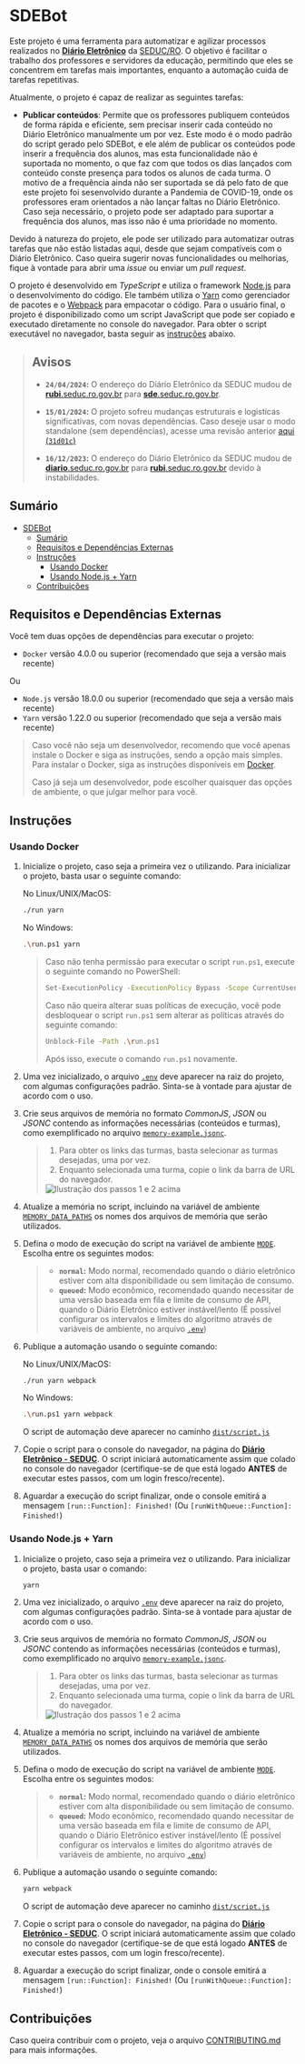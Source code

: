 # SDEBot

[old_diario_href_1]: https://diario.seduc.ro.gov.br
[old_diario_href_2]: https://rubi.seduc.ro.gov.br
[diario_href]: https://sde.seduc.ro.gov.br
[31d01c]: https://github.com/SrHenry/leovincey/tree/31d01c61f5be6ba120234bd569575cf41e171cf3
[seduc_contact]: https://www.instagram.com/seduc.ro

Este projeto é uma ferramenta para automatizar e agilizar processos realizados no [**Diário Eletrônico**][diario_href] da [SEDUC/RO][seduc_contact]. O objetivo é facilitar o trabalho dos professores
e servidores da educação, permitindo que eles se concentrem em tarefas mais importantes, enquanto a automação cuida de tarefas repetitivas.

Atualmente, o projeto é capaz de realizar as seguintes tarefas:

- **Publicar conteúdos**: Permite que os professores publiquem conteúdos de forma rápida e eficiente, sem precisar inserir cada conteúdo no Diário Eletrônico manualmente um por vez.
Este modo é o modo padrão do script gerado pelo SDEBot, e ele além de publicar os conteúdos pode inserir a frequência dos alunos, mas esta funcionalidade não é suportada no momento, o que faz com que
todos os dias lançados com conteúdo conste presença para todos os alunos de cada turma.
O motivo de a frequência ainda não ser suportada se dá pelo fato de que este projeto foi sesenvolvido durante a Pandemia de COVID-19, onde os professores eram orientados a não lançar faltas no Diário Eletrônico.
Caso seja necessário, o projeto pode ser adaptado para suportar a frequência dos alunos, mas isso não é uma prioridade no momento.

Devido à natureza do projeto, ele pode ser utilizado para automatizar outras tarefas que não estão listadas aqui, desde que sejam compatíveis com o Diário Eletrônico.
Caso queira sugerir novas funcionalidades ou melhorias, fique à vontade para abrir uma *issue* ou enviar um *pull request*.

O projeto é desenvolvido em *TypeScript* e utiliza o framework [Node.js](https://nodejs.org/) para o desenvolvimento do código.
Ele também utiliza o [Yarn](https://yarnpkg.com/) como gerenciador de pacotes e o [Webpack](https://webpack.js.org/) para empacotar o código.
Para o usuário final, o projeto é disponibilizado como um script JavaScript que pode ser copiado e executado diretamente no console do navegador.
Para obter o script executável no navegador, basta seguir as [instruções](#instruções) abaixo.

> ## **Avisos**
>
> - **`24/04/2024`:**
> O endereço do Diário Eletrônico da SEDUC mudou de [**rubi**.seduc.ro.gov.br][old_diario_href_2] para [**sde**.seduc.ro.gov.br][diario_href].
>
> - **`15/01/2024`:**
> O projeto sofreu mudanças estruturais e logisticas significativas, com novas dependências. Caso deseje usar o modo standalone (sem dependências), acesse uma revisão anterior [aqui (`31d01c`)][31d01c]
>
> - **`16/12/2023`:**
> O endereço do Diário Eletrônico da SEDUC mudou de [**diario**.seduc.ro.gov.br][old_diario_href_1] para [**rubi**.seduc.ro.gov.br][diario_href] devido à instabilidades.
>

## Sumário

- [SDEBot](#sdebot)
  - [Sumário](#sumário)
  - [Requisitos e Dependências Externas](#requisitos-e-dependências-externas)
  - [Instruções](#instruções)
    - [Usando Docker](#usando-docker)
    - [Usando Node.js + Yarn](#usando-nodejs--yarn)
  - [Contribuições](#contribuições)

## Requisitos e Dependências Externas

Você tem duas opções de dependências para executar o projeto:

- `Docker` versão 4.0.0 ou superior (recomendado que seja a versão mais recente)

Ou

- `Node.js` versão 18.0.0 ou superior (recomendado que seja a versão mais recente)
- `Yarn` versão 1.22.0 ou superior (recomendado que seja a versão mais recente)

> Caso você não seja um desenvolvedor, recomendo que você apenas instale o Docker e siga as instruções, sendo a opção mais simples.
> Para instalar o Docker, siga as instruções disponíveis em [Docker](https://docs.docker.com/get-docker/).
>
> Caso já seja um desenvolvedor, pode escolher quaisquer das opções de ambiente, o que julgar melhor para você.

## Instruções

### Usando Docker

1. Inicialize o projeto, caso seja a primeira vez o utilizando. Para inicializar o projeto, basta usar o seguinte comando:

    No Linux/UNIX/MacOS:

    ```sh
    ./run yarn
    ```

    No Windows:

    ```sh
    .\run.ps1 yarn
    ```

    > Caso não tenha permissão para executar o script `run.ps1`, execute o seguinte comando no PowerShell:
    >
    > ```sh
    > Set-ExecutionPolicy -ExecutionPolicy Bypass -Scope CurrentUser
    > ```
    >
    > Caso não queira alterar suas políticas de execução, você pode desbloquear o script `run.ps1` sem alterar as políticas através do seguinte comando:
    >
    > ```sh
    > Unblock-File -Path .\run.ps1
    > ```
    >
    > Após isso, execute o comando `run.ps1` novamente.

2. Uma vez inicializado, o arquivo [`.env`](/.env) deve aparecer na raiz do projeto, com algumas configurações padrão. Sinta-se à vontade para ajustar de acordo com o uso.

3. Crie seus arquivos de memória no formato *CommonJS*, *JSON* ou *JSONC* contendo as informações necessárias (conteúdos e turmas), como exemplificado no arquivo [`memory-example.jsonc`](/data/memory-example.jsonc).

    > 1. Para obter os links das turmas, basta selecionar as turmas desejadas, uma por vez.
    > 2. Enquanto selecionada uma turma, copie o link da barra de URL do navegador.
    >
    > <img src="./assets/img/Captura%20de%20tela%202023-05-17.png" alt="Ilustração dos passos 1 e 2 acima"/>

4. Atualize a memória no script, incluindo na variável de ambiente [`MEMORY_DATA_PATHS`](/.env?plain=1) os nomes dos arquivos de memória que serão utilizados.

5. Defina o modo de execução do script na variável de ambiente [`MODE`](/.env?plain=1). Escolha entre os seguintes modos:
    > - **`normal`:** Modo normal, recomendado quando o diário eletrônico estiver com alta disponibilidade ou sem limitação de consumo.
    > - **`queued`:** Modo econômico, recomendado quando necessitar de uma versão baseada em fila e limite de consumo de API, quando o Diário Eletrônico estiver instável/lento
    (É possível configurar os intervalos e limites do algoritmo através de variáveis de ambiente, no arquivo [`.env`](/.env?plain=1#L1))

6. Publique a automação usando o seguinte comando:

    No Linux/UNIX/MacOS:

    ```sh
    ./run yarn webpack
    ```

    No Windows:

    ```sh
    .\run.ps1 yarn webpack
    ```

    O script de automação deve aparecer no caminho [`dist/script.js`](/dist/script.js)

7. Copie o script para o console do navegador, na página do [**Diário Eletrônico - SEDUC**](diario_href).
    O script iniciará automaticamente assim que colado no console do navegador
    (certifique-se de que está logado **ANTES** de executar estes passos, com um login fresco/recente).

8. Aguardar a execução do script finalizar, onde o console emitirá a mensagem `[run::Function]: Finished!` (Ou `[runWithQueue::Function]: Finished!`)

### Usando Node.js + Yarn

1. Inicialize o projeto, caso seja a primeira vez o utilizando. Para inicializar o projeto, basta usar o comando:

    ```sh
    yarn
    ```

2. Uma vez inicializado, o arquivo [`.env`](/.env) deve aparecer na raiz do projeto, com algumas configurações padrão. Sinta-se à vontade para ajustar de acordo com o uso.

3. Crie seus arquivos de memória no formato *CommonJS*, *JSON* ou *JSONC* contendo as informações necessárias (conteúdos e turmas), como exemplificado no arquivo [`memory-example.jsonc`](/data/memory-example.jsonc).

    > 1. Para obter os links das turmas, basta selecionar as turmas desejadas, uma por vez.
    > 2. Enquanto selecionada uma turma, copie o link da barra de URL do navegador.
    >
    > <img src="./assets/img/Captura%20de%20tela%202023-05-17.png" alt="Ilustração dos passos 1 e 2 acima"/>

4. Atualize a memória no script, incluindo na variável de ambiente [`MEMORY_DATA_PATHS`](/.env?plain=1) os nomes dos arquivos de memória que serão utilizados.

5. Defina o modo de execução do script na variável de ambiente [`MODE`](/.env?plain=1). Escolha entre os seguintes modos:
    > - **`normal`:** Modo normal, recomendado quando o diário eletrônico estiver com alta disponibilidade ou sem limitação de consumo.
    > - **`queued`:** Modo econômico, recomendado quando necessitar de uma versão baseada em fila e limite de consumo de API, quando o Diário Eletrônico estiver instável/lento
    (É possível configurar os intervalos e limites do algoritmo através de variáveis de ambiente, no arquivo [`.env`](/.env?plain=1#L1))

6. Publique a automação usando o seguinte comando:

    ```sh
    yarn webpack
    ```

    O script de automação deve aparecer no caminho [`dist/script.js`](/dist/script.js)

7. Copie o script para o console do navegador, na página do [**Diário Eletrônico - SEDUC**](diario_href).
    O script iniciará automaticamente assim que colado no console do navegador
    (certifique-se de que está logado **ANTES** de executar estes passos, com um login fresco/recente).

8. Aguardar a execução do script finalizar, onde o console emitirá a mensagem `[run::Function]: Finished!` (Ou `[runWithQueue::Function]: Finished!`)

## Contribuições

Caso queira contribuir com o projeto, veja o arquivo [CONTRIBUTING.md](CONTRIBUTING.md) para mais informações.
